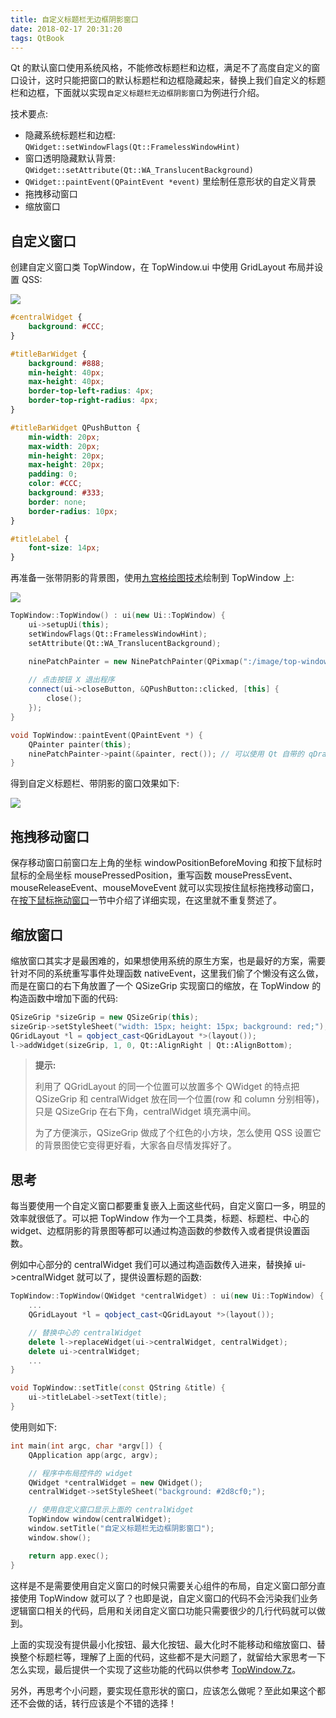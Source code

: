 ```yaml
---
title: 自定义标题栏无边框阴影窗口
date: 2018-02-17 20:31:20
tags: QtBook
---
```


Qt 的默认窗口使用系统风格，不能修改标题栏和边框，满足不了高度自定义的窗口设计，这时只能把窗口的默认标题栏和边框隐藏起来，替换上我们自定义的标题栏和边框，下面就以实现`自定义标题栏无边框阴影窗口`为例进行介绍。

技术要点:

* 隐藏系统标题栏和边框: `QWidget::setWindowFlags(Qt::FramelessWindowHint)`
* 窗口透明隐藏默认背景: `QWidget::setAttribute(Qt::WA_TranslucentBackground)`
* `QWidget::paintEvent(QPaintEvent *event)` 里绘制任意形状的自定义背景
* 拖拽移动窗口
* 缩放窗口<!--more-->

## 自定义窗口

创建自定义窗口类 TopWindow，在 TopWindow.ui 中使用 GridLayout 布局并设置 QSS:

![](/img/qtbook/custom-widget/top-window-1.png)

```css
#centralWidget {
    background: #CCC;
}

#titleBarWidget {
    background: #888;
    min-height: 40px;
    max-height: 40px;
    border-top-left-radius: 4px;
    border-top-right-radius: 4px;
}

#titleBarWidget QPushButton {
    min-width: 20px;
    max-width: 20px;
    min-height: 20px;
    max-height: 20px;
    padding: 0;
    color: #CCC;
    background: #333;
    border: none;
    border-radius: 10px;
}

#titleLabel {
    font-size: 14px;
}
```

再准备一张带阴影的背景图，使用[九宫格绘图技术](/qtbook-paint-nine-patch-painter)绘制到 TopWindow 上:

![](/img/qtbook/custom-widget/top-window-shadow.png)

```cpp
TopWindow::TopWindow() : ui(new Ui::TopWindow) {
    ui->setupUi(this);
    setWindowFlags(Qt::FramelessWindowHint);
    setAttribute(Qt::WA_TranslucentBackground);

    ninePatchPainter = new NinePatchPainter(QPixmap(":/image/top-window/shadow.png"), 23, 12, 23, 33);
    
    // 点击按钮 X 退出程序
    connect(ui->closeButton, &QPushButton::clicked, [this] {
        close();
    });
}

void TopWindow::paintEvent(QPaintEvent *) {
    QPainter painter(this);
    ninePatchPainter->paint(&painter, rect()); // 可以使用 Qt 自带的 qDrawBorderPixmap() 代替
}
```

得到自定义标题栏、带阴影的窗口效果如下:

![](/img/qtbook/custom-widget/top-window-2.png)

## 拖拽移动窗口

保存移动窗口前窗口左上角的坐标 windowPositionBeforeMoving 和按下鼠标时鼠标的全局坐标 mousePressedPosition，重写函数 mousePressEvent、mouseReleaseEvent、mouseMoveEvent 就可以实现按住鼠标拖拽移动窗口，在[按下鼠标拖动窗口](/qtbook-custom-widget-drag-to-move-window)一节中介绍了详细实现，在这里就不重复赘述了。

## 缩放窗口

缩放窗口其实才是最困难的，如果想使用系统的原生方案，也是最好的方案，需要针对不同的系统重写事件处理函数 nativeEvent，这里我们偷了个懒没有这么做，而是在窗口的右下角放置了一个 QSizeGrip 实现窗口的缩放，在 TopWindow 的构造函数中增加下面的代码:

```cpp
QSizeGrip *sizeGrip = new QSizeGrip(this);
sizeGrip->setStyleSheet("width: 15px; height: 15px; background: red;");
QGridLayout *l = qobject_cast<QGridLayout *>(layout());
l->addWidget(sizeGrip, 1, 0, Qt::AlignRight | Qt::AlignBottom);
```

> **提示:** 
>
> 利用了 QGridLayout 的同一个位置可以放置多个 QWidget 的特点把 QSizeGrip 和 centralWidget 放在同一个位置(row 和 column 分别相等)，只是 QSizeGrip 在右下角，centralWidget 填充满中间。
>
> 为了方便演示，QSizeGrip 做成了个红色的小方块，怎么使用 QSS 设置它的背景图使它变得更好看，大家各自尽情发挥好了。

## 思考

每当要使用一个自定义窗口都要重复嵌入上面这些代码，自定义窗口一多，明显的效率就很低了。可以把 TopWindow 作为一个工具类，标题、标题栏、中心的 widget、边框阴影的背景图等都可以通过构造函数的参数传入或者提供设置函数。

例如中心部分的 centralWidget 我们可以通过构造函数传入进来，替换掉 ui->centralWidget 就可以了，提供设置标题的函数:

```cpp
TopWindow::TopWindow(QWidget *centralWidget) : ui(new Ui::TopWindow) {
    ...
    QGridLayout *l = qobject_cast<QGridLayout *>(layout());

    // 替换中心的 centralWidget
    delete l->replaceWidget(ui->centralWidget, centralWidget);
    delete ui->centralWidget;
    ...
}

void TopWindow::setTitle(const QString &title) {
    ui->titleLabel->setText(title);
}
```

使用则如下:

```cpp
int main(int argc, char *argv[]) {
    QApplication app(argc, argv);

    // 程序中布局控件的 widget
    QWidget *centralWidget = new QWidget();
    centralWidget->setStyleSheet("background: #2d8cf0;");

    // 使用自定义窗口显示上面的 centralWidget
    TopWindow window(centralWidget);
    window.setTitle("自定义标题栏无边框阴影窗口");
    window.show();

    return app.exec();
}
```

这样是不是需要使用自定义窗口的时候只需要关心组件的布局，自定义窗口部分直接使用 TopWindow 就可以了？也即是说，自定义窗口的代码不会污染我们业务逻辑窗口相关的代码，启用和关闭自定义窗口功能只需要很少的几行代码就可以做到。

上面的实现没有提供最小化按钮、最大化按钮、最大化时不能移动和缩放窗口、替换整个标题栏等，理解了上面的代码，这些都不是大问题了，就留给大家思考一下怎么实现，最后提供一个实现了这些功能的代码以供参考 [TopWindow.7z](/download/qtbook/widget/TopWindow.7z)。

另外，再思考个小问题，要实现任意形状的窗口，应该怎么做呢？至此如果这个都还不会做的话，转行应该是个不错的选择！